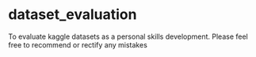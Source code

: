 # dataset_evaluation
To evaluate kaggle datasets as a personal skills development.
Please feel free to recommend or rectify any mistakes 
